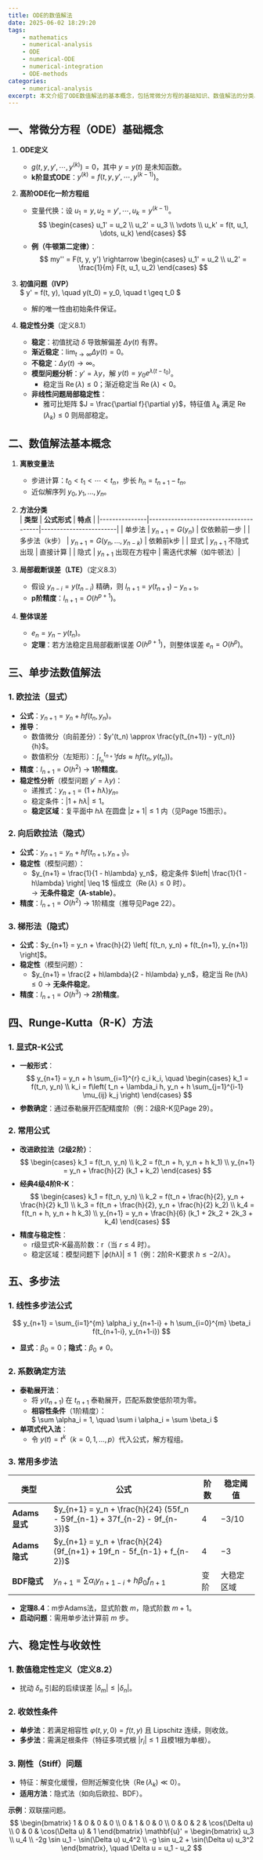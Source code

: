 ```yaml
---
title: ODE的数值解法
date: 2025-06-02 18:29:20
tags:
    - mathematics
    - numerical-analysis
    - ODE
    - numerical-ODE
    - numerical-integration
    - ODE-methods
categories:
    - numerical-analysis
excerpt: 本文介绍了ODE数值解法的基本概念，包括常微分方程的基础知识、数值解法的分类、单步法和多步法的具体实现，以及稳定性和收敛性的分析。重点讨论了欧拉法、向后欧拉法、梯形法、Runge-Kutta方法和多步法的特点和应用。
---
```

## **一、常微分方程（ODE）基础概念**
1. **ODE定义**  
   - $g(t, y, y', \cdots, y^{(k)}) = 0$，其中 $y = y(t)$ 是未知函数。  
   - **k阶显式ODE**：$y^{(k)} = f(t, y, y', \cdots, y^{(k-1)})$。  

2. **高阶ODE化一阶方程组**  
   - 变量代换：设 $u_1 = y, u_2 = y', \cdots, u_k = y^{(k-1)}$。  
     $$
     \begin{cases}
     u_1' = u_2 \\
     u_2' = u_3 \\
     \vdots \\
     u_k' = f(t, u_1, \dots, u_k)
     \end{cases}
     $$
   - **例（牛顿第二定律）**：  
     $$
     my'' = F(t, y, y') \rightarrow 
     \begin{cases}
     u_1' = u_2 \\
     u_2' = \frac{1}{m} F(t, u_1, u_2)
     \end{cases}
     $$

3. **初值问题（IVP）**  
   $
   y' = f(t, y), \quad y(t_0) = y_0, \quad t \geq t_0
   $
   - 解的唯一性由初始条件保证。

4. **稳定性分类**（定义8.1）  
   - **稳定**：初值扰动 $\delta$ 导致解偏差 $\Delta y(t)$ 有界。  
   - **渐近稳定**：$\lim_{t \to \infty} \Delta y(t) = 0$。  
   - **不稳定**：$\Delta y(t) \to \infty$。  
   - **模型问题分析**：$y' = \lambda y$，解 $y(t) = y_0 e^{\lambda(t-t_0)}$。  
     - 稳定当 $\operatorname{Re}(\lambda) \leq 0$；渐近稳定当 $\operatorname{Re}(\lambda) < 0$。  
   - **非线性问题局部稳定性**：  
     - 雅可比矩阵 $J = \frac{\partial f}{\partial y}$，特征值 $\lambda_k$ 满足 $\operatorname{Re}(\lambda_k) \leq 0$ 则局部稳定。


## **二、数值解法基本概念**
1. **离散变量法**  
   - 步进计算：$t_0 < t_1 < \cdots < t_n$，步长 $h_n = t_{n+1} - t_n$。  
   - 近似解序列 $y_0, y_1, \dots, y_n$。  

2. **方法分类**  
   | **类型**       | **公式形式**                          | **特点**               |
   |---------------|---------------------------------------|------------------------|
   | 单步法         | $y_{n+1} = G(y_n)$                | 仅依赖前一步           |
   | 多步法（k步）  | $y_{n+1} = G(y_n, \dots, y_{n-k})$ | 依赖前k步             |
   | 显式          | $y_{n+1}$ 不隐式出现             | 直接计算              |
   | 隐式          | $y_{n+1}$ 出现在方程中           | 需迭代求解（如牛顿法）|

3. **局部截断误差（LTE）**（定义8.3）  
   - 假设 $y_{n-i} = y(t_{n-i})$ 精确，则 $l_{n+1} = y(t_{n+1}) - y_{n+1}$。  
   - **p阶精度**：$l_{n+1} = O(h^{p+1})$。  

4. **整体误差**  
   - $e_n = y_n - y(t_n)$。  
   - **定理**：若方法稳定且局部截断误差 $O(h^{p+1})$，则整体误差 $e_n = O(h^p)$。  


## **三、单步法数值解法**
### **1. 欧拉法（显式）**  
   - **公式**：$y_{n+1} = y_n + h f(t_n, y_n)$。  
   - **推导**：  
     - 数值微分（向前差分）：$y'(t_n) \approx \frac{y(t_{n+1}) - y(t_n)}{h}$。  
     - 数值积分（左矩形）：$\int_{t_n}^{t_{n+1}} f ds \approx h f(t_n, y(t_n))$。  
   - **精度**：$l_{n+1} = O(h^2)$ → **1阶精度**。  
   - **稳定性分析**（模型问题 $y' = \lambda y$)：  
     - 递推式：$y_{n+1} = (1 + h\lambda) y_n$。  
     - 稳定条件：$|1 + h\lambda| \leq 1$。  
     - **稳定区域**：复平面中 $h\lambda$ 在圆盘 $|z+1| \leq 1$ 内（见Page 15图示）。  

### **2. 向后欧拉法（隐式）**  
   - **公式**：$y_{n+1} = y_n + h f(t_{n+1}, y_{n+1})$。  
   - **稳定性**（模型问题）：  
     - $y_{n+1} = \frac{1}{1 - h\lambda} y_n$，稳定条件 $\left| \frac{1}{1 - h\lambda} \right| \leq 1$ 恒成立（$\operatorname{Re}(\lambda) \leq 0$ 时）。  
     → **无条件稳定（A-stable）**。  
   - **精度**：$l_{n+1} = O(h^2)$ → 1阶精度（推导见Page 22）。  

### **3. 梯形法（隐式）**  
   - **公式**：$y_{n+1} = y_n + \frac{h}{2} \left[ f(t_n, y_n) + f(t_{n+1}, y_{n+1}) \right]$。  
   - **稳定性**（模型问题）：  
     - $y_{n+1} = \frac{2 + h\lambda}{2 - h\lambda} y_n$，稳定当 $\operatorname{Re}(h\lambda) \leq 0$ → **无条件稳定**。  
   - **精度**：$l_{n+1} = O(h^3)$ → **2阶精度**。  


## **四、Runge-Kutta（R-K）方法**
### **1. 显式R-K公式**  
   - **一般形式**：  
     $$
     y_{n+1} = y_n + h \sum_{i=1}^{r} c_i k_i, \quad 
     \begin{cases}
     k_1 = f(t_n, y_n) \\
     k_i = f\left( t_n + \lambda_i h, y_n + h \sum_{j=1}^{i-1} \mu_{ij} k_j \right)
     \end{cases}
     $$  
   - **参数确定**：通过泰勒展开匹配精度阶（例：2级R-K见Page 29）。  

### **2. 常用公式**  
   - **改进欧拉法（2级2阶）**：  
     $$
     \begin{cases}
     k_1 = f(t_n, y_n) \\
     k_2 = f(t_n + h, y_n + h k_1) \\
     y_{n+1} = y_n + \frac{h}{2} (k_1 + k_2)
     \end{cases}
     $$  
   - **经典4级4阶R-K**：  
     $$
     \begin{cases}
     k_1 = f(t_n, y_n) \\
     k_2 = f(t_n + \frac{h}{2}, y_n + \frac{h}{2} k_1) \\
     k_3 = f(t_n + \frac{h}{2}, y_n + \frac{h}{2} k_2) \\
     k_4 = f(t_n + h, y_n + h k_3) \\
     y_{n+1} = y_n + \frac{h}{6} (k_1 + 2k_2 + 2k_3 + k_4)
     \end{cases}
     $$
   - **精度与稳定性**：  
     - r级显式R-K最高阶数：r（当 $r \leq 4$ 时）。  
     - 稳定区域：模型问题下 $|\phi(h\lambda)| \leq 1$（例：2阶R-K要求 $h \leq -2/\lambda$）。  


## **五、多步法**
### **1. 线性多步法公式**  
   $$
   y_{n+1} = \sum_{i=1}^{m} \alpha_i y_{n+1-i} + h \sum_{i=0}^{m} \beta_i f(t_{n+1-i}, y_{n+1-i})
   $$
   - **显式**：$\beta_0 = 0$；**隐式**：$\beta_0 \neq 0$。  

### **2. 系数确定方法**  
   - **泰勒展开法**：  
     - 将 $y(t_{n+1})$ 在 $t_{n+1}$ 泰勒展开，匹配系数使低阶项为零。  
     - **相容性条件**（1阶精度）：  
       $
       \sum \alpha_i = 1, \quad \sum i \alpha_i = \sum \beta_i
       $  
   - **单项式代入法**：  
     - 令 $y(t) = t^k$（$k=0,1,\dots,p$）代入公式，解方程组。  

### **3. 常用多步法**  
   | **类型**       | **公式**                                                                 | **阶数** | **稳定阈值** |
   |---------------|--------------------------------------------------------------------------|----------|--------------|
   | **Adams显式** | $y_{n+1} = y_n + \frac{h}{24} (55f_n - 59f_{n-1} + 37f_{n-2} - 9f_{n-3})$ | 4        | $-3/10$  |
   | **Adams隐式** | $y_{n+1} = y_n + \frac{h}{24} (9f_{n+1} + 19f_n - 5f_{n-1} + f_{n-2})$    | 4        | $-3$     |
   | **BDF隐式**   | $y_{n+1} = \sum \alpha_i y_{n+1-i} + h \beta_0 f_{n+1}$                  | 变阶     | 大稳定区域   |

   - **定理8.4**：m步Adams法，显式阶数 $m$，隐式阶数 $m+1$。  
   - **启动问题**：需用单步法计算前 $m$ 步。  


## **六、稳定性与收敛性**
### **1. 数值稳定性定义**（定义8.2）  
   - 扰动 $\delta_n$ 引起的后续误差 $|\delta_m| \leq |\delta_n|$。  

### **2. 收敛性条件**  
   - **单步法**：若满足相容性 $\varphi(t,y,0) = f(t,y)$ 且 Lipschitz 连续，则收敛。  
   - **多步法**：需满足根条件（特征多项式根 $|r_i| \leq 1$ 且模1根为单根）。  

### **3. 刚性（Stiff）问题**  
   - 特征：解变化缓慢，但附近解变化快（$\operatorname{Re}(\lambda_k) \ll 0$）。  
   - **适用方法**：隐式法（如向后欧拉、BDF）。  



**示例**：双联摆问题。  
$$
\begin{bmatrix}
1 & 0 & 0 & 0 \\
0 & 1 & 0 & 0 \\
0 & 0 & 2 & \cos(\Delta u) \\
0 & 0 & \cos(\Delta u) & 1
\end{bmatrix}
\mathbf{u}' = 
\begin{bmatrix}
u_3 \\
u_4 \\
-2g \sin u_1 - \sin(\Delta u) u_4^2 \\
-g \sin u_2 + \sin(\Delta u) u_3^2
\end{bmatrix}, \quad \Delta u = u_1 - u_2
$$

